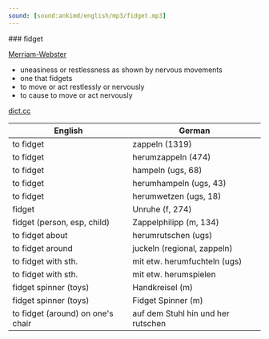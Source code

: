 ```yaml
---
sound: [sound:ankimd/english/mp3/fidget.mp3]
---
```


\### fidget

[Merriam-Webster](https://www.merriam-webster.com/dictionary/fidget)

- uneasiness or restlessness as shown by nervous movements
- one that fidgets
- to move or act restlessly or nervously
- to cause to move or act nervously

[dict.cc](https://www.dict.cc/fidget)

| English        | German       |
| -------------- | ------------ |
| to fidget | zappeln (1319) |
| to fidget | herumzappeln (474) |
| to fidget | hampeln (ugs, 68) |
| to fidget | herumhampeln (ugs, 43) |
| to fidget | herumwetzen (ugs, 18) |
| fidget | Unruhe (f, 274) |
| fidget (person, esp, child) | Zappelphilipp (m, 134) |
| to fidget about | herumrutschen (ugs) |
| to fidget around | juckeln (regional, zappeln) |
| to fidget with sth. | mit etw. herumfuchteln (ugs) |
| to fidget with sth. | mit etw. herumspielen |
| fidget spinner (toys) | Handkreisel (m) |
| fidget spinner (toys) | Fidget Spinner (m) |
| to fidget (around) on one's chair | auf dem Stuhl hin und her rutschen |
